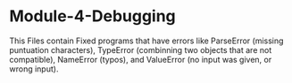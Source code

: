 # Module-4-Debugging
This Files contain Fixed programs that have errors like ParseError (missing puntuation characters), TypeError (combinning two objects that are not compatible), NameError (typos), and ValueError (no input was given, or wrong input). 
